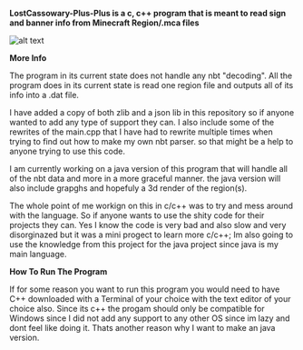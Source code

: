 **LostCassowary-Plus-Plus is a c, c++ program that is meant to read sign and banner info from Minecraft Region/.mca files**

![alt text](https://media.sketchfab.com/models/e865c17d50e64ad7967816580b998e79/thumbnails/54bf15e73c1f4f528cf78027d152ef16/80924a13bc1149178292fb46672467ac.jpeg)

**More Info**

The program in its current state does not handle any nbt "decoding". All the program does in its current state is read one region file and outputs all of its info into a .dat file. 

I have added a copy of both zlib and a json lib in this repository so if anyone wanted to add any type of support they can. I also include some of the rewrites of the main.cpp that I have had to rewrite multiple times when trying to find out how to make my own nbt parser. so that might be a help to anyone trying to use this code. 

I am currently working on a java version of this program that will handle all of the nbt data and more in a more graceful manner. the java version will also include grapghs and hopefuly a 3d render of the region(s). 

The whole point of me workign on this in c/c++ was to try and mess around with the language. So if anyone wants to use the shity code for their projects they can. Yes I know the code is very bad and also slow and very disorginazed but it was a mini progect to learn more c/c++; Im also going to use the knowledge from this project for the java project since java is my main language. 

**How To Run The Program**


If for some reason you want to run this program you would need to have C++ downloaded with a Terminal of your choice with the text editor of your choice also. Since its c++ the progam should only be compatible for Windows since I did not add any support to any other OS since im lazy and dont feel like doing it. Thats another reason why I want to make an java version.  
